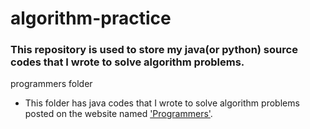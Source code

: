 # algorithm-practice  
### This repository is used to store my java(or python) source codes that I wrote to solve algorithm problems.
  

programmers folder
* This folder has java codes that I wrote to solve algorithm problems posted on the website named ['Programmers'](https://programmers.co.kr/learn/challenges).
